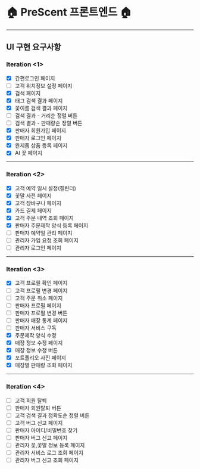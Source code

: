 # 🏠 PreScent 프론트엔드 🏠
---
## UI 구현 요구사항
### Iteration <1>
- [x] 간편로그인 페이지
- [ ] 고객 위치정보 설정 페이지
- [x] 검색 페이지
- [x] 태그 검색 결과 페이지
- [x] 꽃이름 검색 결과 페이지
- [ ] 검색 결과 - 거리순 정렬 버튼
- [ ] 검색 결과 - 판매량순 정렬 버튼
- [x] 판매자 회원가입 페이지
- [x] 판매자 로그인 페이지
- [x] 완제품 상품 등록 페이지
- [x] AI 꽃 페이지
---
### Iteration <2>
- [x] 고객 예약 일시 설정(캘린더)
- [x] 꽃말 사전 페이지
- [x] 고객 장바구니 페이지
- [x] 카드 결제 페이지
- [x] 고객 주문 내역 조회 페이지
- [x] 판매자 주문제작 양식 등록 페이지
- [ ] 판매자 예약일 관리 페이지
- [ ] 관리자 가입 요청 조회 페이지
- [ ] 관리자 로그인 페이지
---
### Iteration <3>
- [x] 고객 프로필 확인 페이지
- [ ] 고객 프로필 변경 페이지
- [ ] 고객 주문 취소 페이지
- [ ] 판매자 프로필 페이지
- [ ] 판매자 프로필 변경 버튼
- [ ] 판매자 매장 통계 페이지
- [ ] 판매자 서비스 구독
- [x] 주문제작 양식 수정
- [x] 매장 정보 수정 페이지
- [x] 매장 정보 수정 버튼
- [X] 포트폴리오 사진 페이지
- [x] 매장별 판매량 조회 페이지
---
### Iteration <4>
- [ ] 고객 회원 탈퇴
- [ ] 판매자 회원탈퇴 버튼
- [ ] 고객 검색 결과 정확도순 정렬 버튼
- [ ] 고객 버그 신고 페이지
- [ ] 판매자 아이디/비밀번호 찾기
- [ ] 판매자 버그 신고 페이지
- [ ] 관리자 꽃,꽃말 정보 등록 페이지
- [ ] 관리자 서비스 로그 조회 페이지
- [ ] 관리자 버그 신고 조회 페이지
